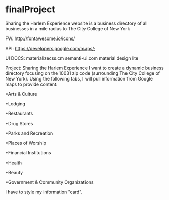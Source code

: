 # finalProject
Sharing the Harlem Experience website is a business directory of all businesses in a mile radius to The City College of New York

FW: http://fontawesome.io/icons/

API: https://developers.google.com/maps/; 

UI DOCS: materializecss.cm
          semanti-ui.com
          material design lite
          


Project: Sharing the Harlem Experience
I want to create a dynamic business directory focusing on the 10031 zip code (surrounding The City College of New York).
Using the following tabs, I will pull information from Google maps to provide content:

*Arts & Culture

*Lodging

*Restaurants

*Drug Stores

*Parks and Recreation

*Places of Worship

*Financial Institutions

*Health

*Beauty

*Government & Community Organizations

I have to style my information "card". 
